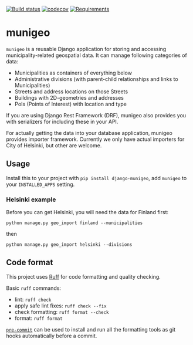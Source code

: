 [![Build status](https://travis-ci.org/City-of-Helsinki/django-munigeo.svg?branch=master)](https://travis-ci.org/City-of-Helsinki/django-munigeo)
[![codecov](https://codecov.io/gh/City-of-Helsinki/django-munigeo/branch/master/graph/badge.svg)](https://codecov.io/gh/City-of-Helsinki/django-munigeo)
[![Requirements](https://requires.io/github/City-of-Helsinki/django-munigeo/requirements.svg?branch=master)](https://requires.io/github/City-of-Helsinki/django-munigeo/requirements/?branch=master)

munigeo
=======

`munigeo` is a reusable Django application for storing and accessing
municipality-related geospatial data. It can manage following categories of
data:
* Municipalities as containers of everything below
* Administrative divisions (with parent-child relationships and links to Municipalities)
* Streets and address locations on those Streets
* Buildings with 2D-geometries and addresses
* PoIs (Points of Interest) with location and type

If you are using Django Rest Framework (DRF), munigeo also provides you with serializers
for including these in your API.

For actually getting the data into your database application, munigeo provides importer
framework. Currently we only have actual importers for City of Helsinki, but
other are welcome.

## Usage
Install this to your project with `pip install django-munigeo`,
add `munigeo` to your `INSTALLED_APPS` setting.

### Helsinki example
Before you can get Helsinki, you will need the data for Finland first:
```
python manage.py geo_import finland --municipalities
```
then
```
python manage.py geo_import helsinki --divisions
```

## Code format

This project uses [Ruff](https://docs.astral.sh/ruff/) for code formatting and quality checking.

Basic `ruff` commands:

* lint: `ruff check`
* apply safe lint fixes: `ruff check --fix`
* check formatting: `ruff format --check`
* format: `ruff format`

[`pre-commit`](https://pre-commit.com/) can be used to install and
run all the formatting tools as git hooks automatically before a
commit.
